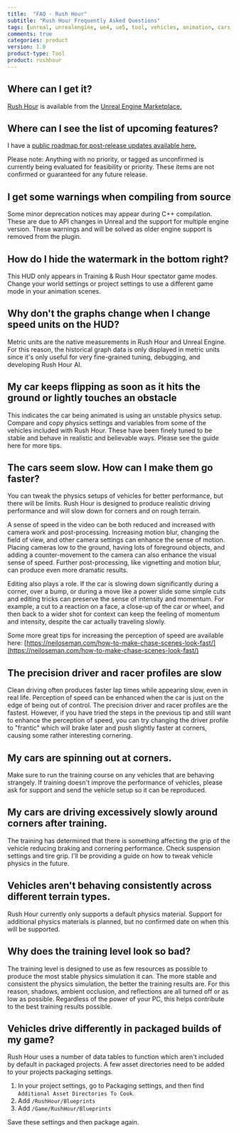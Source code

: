 ```yaml
---
title:  "FAQ - Rush Hour"
subtitle: "Rush Hour Frequently Asked Questions"
tags: [unreal, unrealengine, ue4, ue5, tool, vehicles, animation, cars, animation, rushhour]
comments: true
categories: product
version: 1.0
product-type: Tool
product: rushhour
---
```


## Where can I get it?

[Rush Hour](https://unrealengine.com/marketplace/en-US/product/rush-hour-vehicle-animator) is available from the [Unreal Engine Marketplace.](https://unrealengine.com/marketplace/en-US/product/rush-hour-vehicle-animator)

## Where can I see the list of upcoming features?

I have a [public roadmap for post-release updates available here.](https://open.codecks.io/rushhour/decks/47-public-rush-hour-roadmap)

Please note: Anything with no priority, or tagged as unconfirmed is currently being evaluated for feasibility or priority. These items are not confirmed or guaranteed for any future release.

## I get some warnings when compiling from source

Some minor deprecation notices may appear during C++ compilation. These are due to API changes in Unreal and the support for multiple engine version. These warnings and will be solved as older engine support is removed from the plugin.

## How do I hide the watermark in the bottom right?

This HUD only appears in Training & Rush Hour spectator game modes. Change your world settings or project settings to use a different game mode in your animation scenes.

## Why don't the graphs change when I change speed units on the HUD?

Metric units are the native measurements in Rush Hour and Unreal Engine. For this reason, the historical graph data is only displayed in metric units since it's only useful for very fine-grained tuning, debugging, and developing Rush Hour AI.

## My car keeps flipping as soon as it hits the ground or lightly touches an obstacle

This indicates the car being animated is using an unstable physics setup. Compare and copy physics settings and variables from some of the vehicles included with Rush Hour. These have been finely tuned to be stable and behave in realistic and believable ways. Please see the guide here for more tips.

## The cars seem slow. How can I make them go faster?

You can tweak the physics setups of vehicles for better performance, but there will be limits. Rush Hour is designed to produce realistic driving performance and will slow down for corners and on rough terrain.

A sense of speed in the video can be both reduced and increased with camera work and post-processing. Increasing motion blur, changing the field of view, and other camera settings can enhance the sense of motion. Placing cameras low to the ground, having lots of foreground objects, and adding a counter-movement to the camera can also enhance the visual sense of speed. Further post-processing, like vignetting and motion blur, can produce even more dramatic results.

Editing also plays a role. If the car is slowing down significantly during a corner, over a bump, or during a move like a power slide some simple cuts and editing tricks can preserve the sense of intensity and momentum. For example, a cut to a reaction on a face, a close-up of the car or wheel, and then back to a wider shot for context can keep the feeling of momentum and intensity, despite the car actually traveling slowly.

Some more great tips for increasing the perception of speed are available here: [https://neiloseman.com/how-to-make-chase-scenes-look-fast/](https://neiloseman.com/how-to-make-chase-scenes-look-fast/)

## The precision driver and racer profiles are slow

Clean driving often produces faster lap times while appearing slow, even in real life. Perception of speed can be enhanced when the car is just on the edge of being out of control. The precision driver and racer profiles are the fastest. However, if you have tried the steps in the previous tip and still want to enhance the perception of speed, you can try changing the driver profile to "frantic" which will brake later and push slightly faster at corners, causing some rather interesting cornering.

## My cars are spinning out at corners.

Make sure to run the training course on any vehicles that are behaving strangely. If training doesn't improve the performance of vehicles, please ask for support and send the vehicle setup so it can be reproduced.

## My cars are driving excessively slowly around corners after training.

The training has determined that there is something affecting the grip of the vehicle reducing braking and cornering performance. Check suspension settings and tire grip. I'll be providing a guide on how to tweak vehicle physics in the future.

## Vehicles aren't behaving consistently across different terrain types.

Rush Hour currently only supports a default physics material. Support for additional physics materials is planned, but no confirmed date on when this will be supported.

## Why does the training level look so bad?

The training level is designed to use as few resources as possible to produce the most stable physics simulation it can. The more stable and consistent the physics simulation, the better the training results are. For this reason, shadows, ambient occlusion, and reflections are all turned off or as low as possible. Regardless of the power of your PC, this helps contribute to the best training results possible.

## Vehicles drive differently in packaged builds of my game?

Rush Hour uses a number of data tables to function which aren't included by default in packaged projects. A few asset directories need to be added to your projects packaging settings.

1) In your project settings, go to Packaging settings, and then find `Additional Asset Directories To Cook`.
2) Add `/RushHour/Blueprints`
3) Add `/Game/RushHour/Blueprints`

Save these settings and then package again.
